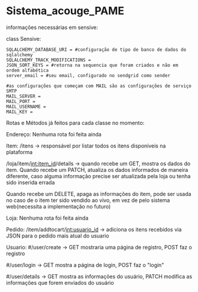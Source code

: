 # Sistema_acouge_PAME

informações necessárias em sensive:

class Sensive:

    SQLALCHEMY_DATABASE_URI = #configuração de tipo de banco de dados do sqlalchemy
    SQLALCHEMY_TRACK_MODIFICATIONS = 
    JSON_SORT_KEYS = #retorna na sequencia que foram criados e não em ordem alfabética
    server_email = #seu email, configurado no sendgrid como sender

    #as configurações que começam com MAIL são as configurações de serviço SMTP
    MAIL_SERVER = 
    MAIL_PORT = 
    MAIL_USERNAME = 
    MAIL_KEY = 


Rotas e Métodos já feitos para cada classe no momento:

Endereço:
Nenhuma rota foi feita ainda

Item:
/itens -> responsável por listar todos os itens disponíveis na plataforma

/loja/item/<int:item_id>/details -> quando recebe um GET, mostra os dados do item.
Quando recebe um PATCH, atualiza os dados informados de maneira diferente, caso alguma informação precise ser atualizada pela loja ou tenha sido inserida errada

Quando recebe um DELETE, apaga as informações do item, pode ser usada no caso de o item ter sido vendido ao vivo, em vez de pelo sistema web(necessita a implementação no futuro)

Loja:
Nenhuma rota foi feita ainda

Pedido:
/item/addtocart/<int:usuario_id> -> adiciona os itens recebidos via JSON para o pedido mais atual do usuario

Usuario:
#/user/create -> GET mostraria uma página de registro, POST faz o registro

#/user/login -> GET mostra a página de login, POST faz o "login"

#/user/details -> GET mostra as informações do usuário, PATCH modifica as informações que forem enviados do usuário
